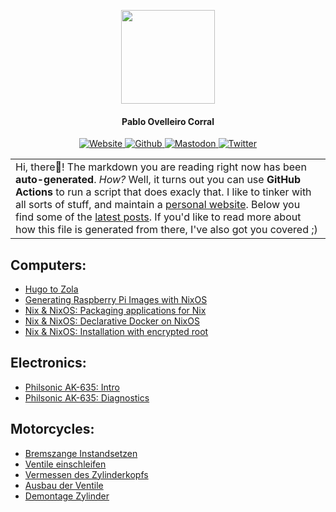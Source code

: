 
<p align="center">
  <img height="150" src="https://imgur.com/3carGSE.png">
</p>
<h4 align="center">Pablo Ovelleiro Corral</h4>

<p align="center">
	<a href="https://pablo.tools" target="_blank">
		<img src="https://img.shields.io/static/v1?label=web&message=pablo.tools&color=blue&style=for-the-badge" alt="Website">
	</a>
	<a href="https://github.com/pinpox" target="_blank">
		<img src="https://img.shields.io/github/followers/pinpox?label=Github&style=for-the-badge&color=blue" alt="Github">
	</a>
	<a href="https://chaos.social/web/accounts/227899" target="_blank">
		<img src="https://img.shields.io/mastodon/follow/227899?domain=https%3A%2F%2Fchaos.social&style=for-the-badge&color=blue&label=mastodon" alt="Mastodon">
	</a>
	<a href="https://twitter.com/pinp0x" target="_blank">
		<img src="https://img.shields.io/twitter/follow/pinp0x?color=blue&style=for-the-badge&label=twitter" alt="Twitter">
	</a>
</p>

<table>
	<tr>
		<td>
			Hi, there👋! The markdown you are reading right now has been
			<b>auto-generated</b>. <i>How?</i> Well, it turns out you can use
				<b>GitHub Actions</b> to run a script that does exacly that. I
				like to tinker with all sorts of stuff, and maintain a <a
					href="https://pablo.tools" target="_blank">personal
					website</a>. Below you find some of the <a
				href="https://pablo.tools" target="_blank">latest posts</a>.
			If you'd like to read more about how this file is generated from
			there, I've also got you covered ;)
		</td>
	</tr>
</table>


## Computers:
- [Hugo to Zola](https://pablo.tools/blog/computers/blog-to-zola/)
- [Generating Raspberry Pi Images with NixOS](https://pablo.tools/blog/computers/nixos-generate-raspberry-images/)
- [Nix & NixOS: Packaging applications for Nix](https://pablo.tools/blog/computers/packaging-for-nix/)
- [Nix & NixOS: Declarative Docker on NixOS](https://pablo.tools/blog/computers/declarative-docker-on-nixos/)
- [Nix & NixOS: Installation with encrypted root](https://pablo.tools/blog/computers/nixos-encrypted-install/)


## Electronics:
- [Philsonic AK-635: Intro](https://pablo.tools/blog/electronics/philsonic-ak-635-part-1/)
- [Philsonic AK-635: Diagnostics](https://pablo.tools/blog/electronics/philsonic-ak-635-part-2/)


## Motorcycles:
- [Bremszange Instandsetzen](https://pablo.tools/blog/motorcycles/bremszange/)
- [Ventile einschleifen](https://pablo.tools/blog/motorcycles/r100gs-ventile-einschleifen/)
- [Vermessen des Zylinderkopfs](https://pablo.tools/blog/motorcycles/r100gs-zylinder-vermessen/)
- [Ausbau der Ventile](https://pablo.tools/blog/motorcycles/r100gs-ausbau-ventile/)
- [Demontage Zylinder](https://pablo.tools/blog/motorcycles/r100gs-zylinder-demontage/)


